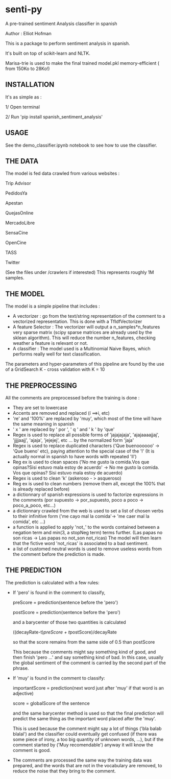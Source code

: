 # senti-py
A pre-trained sentiment Analysis classifier in spanish

Author : Elliot Hofman

This is a package to perform sentiment analysis in spanish.

It's built on top of scikit-learn and NLTK.

Marisa-trie is used to make the final trained model.pkl memory-efficient ( from 150Ko to 28Ko!)

## INSTALLATION

It's as simple as : 

1/ Open terminal

2/ Run 'pip install spanish_sentiment_analysis'

## USAGE

See the demo_classifier.ipynb notebook to see how to use the classifier.


## THE DATA

The model is fed data crawled from various websites : 

Trip Advisor

PedidosYa

Apestan

QuejasOnline

MercadoLibre

SensaCine

OpenCine

TASS

Twitter

(See the files under /crawlers if interested)
This represents roughly 1M samples.

## THE MODEL

The model is a simple pipeline that includes : 

- A vectorizer : go from the text/string representation of the comment to a vectorized representation.
				This is done with a TfIdfVectorizer
- A feature Selector : The vectorizer will output a n_samples*n_features very sparse matrix (scipy sparse 					matrices are already used by the sklean algorithm). This will reduce the number n_features, 				checking weather a feature is relevant or not.
- A classifier : The model used is a Multinomial Naive Bayes, which performs really well for text 
				classification.

The parameters and hyper-parameters of this pipeline are found by the use of a GridSearch K - cross validation with K = 10

## THE PREPROCESSING

All the comments are preprocessed before the training is done :
- They are set to lowercase
- Accents are removed and replaced (í ==>i, etc)
- 're' and '100%' are replaced by 'muy', which most of the time will have the same meaning in spanish
- ' x ' are replaced by ' por ', ' q ' and ' k ' by 'que'
- Regex is used to replace all possible forms of 'jajajajaja', 'ajajaaaajjaj', 'jjjjaajj', 'ajaja', 'jejejej', etc ...  by the normalized form 'jaja'
- Regex is used to replace duplicated characters ('Que buenoooooo' -> 'Que bueno' etc), paying attention to the special case of the 'l' (It is actually normal in spanish to have words with repeated 'll')
- Reg ex is used to clean spaces ('No me gusto la comida.Vos que opinas?Sisi estuvo mala estoy de acuerdo' -> No me gusto la comida. Vos que opinas? Sisi estuvo mala estoy de acuerdo)
- Regex is used to clean 'k' (askeroso - > asqueroso)
- Reg ex is used to clean numbers (remove them all, except the 100% that is already replaced before)
- a dictionnary of spanish expressions is used to factorize expressions in the comments (por supuesto -> por_supuesto, poco a poco -> poco_a_poco, etc...)
- a dictionnary crawled from the web is used to set a list of chosen verbs to their infinitive form
('me cayo mal la comida'-> 'me caer mal la comida', etc ...)
- a function is applied to apply 'not_' to the words contained between a negation term and min(3, a stopNeg term) terms further. (Las papas no son ricas -> Las papas no not_son not_ricas) 
	The model will then learn that the fictive word 'not_ricas' is associated to a bad sentiment.
- a list of customed neutral words is used to remove useless words from the comment before the prediction is made.

## THE PREDICTION

The prediction is calculated with a few rules:
- If 'pero' is found in the comment to classify,

	preScore = prediction(sentence before the 'pero')
	
	postScore = prediction(sentence before the 'pero')

	and a barycenter of those two quantities is calculated 
	
	((decayRate-t)*preScore + t*postScore)/decayRate
	
	
	so that the score remains from the same side of 0.5 than postScore
	
	This because the comments might say something kind of good, and then finish 'pero ...' and say something kind of bad. In this case, usually the global sentiment of the comment is carried by the second part of the phrase.
	
- If 'muy' is found in the comment to classify:

	importantScore = prediction(next word just after 'muy' if that word is an adjective)
	
	score = globalScore of the sentence

	and the same barycenter method is used so that the final prediction will predict the same thing as the important word placed after the 'muy'.
	
	This is used because the comment might say a lot of things ('bla balab blalal') and the classifier could eventually get confused (if there was some piece of irony, a too big quantity of unknown words, ...), but if the comment started by ('Muy recomendable') anyway it will know the comment is good.
	
- The comments are processed the same way the training data was prepared, and the words that are not in the vocabulary are removed, to reduce the noise that they bring to the comment.



